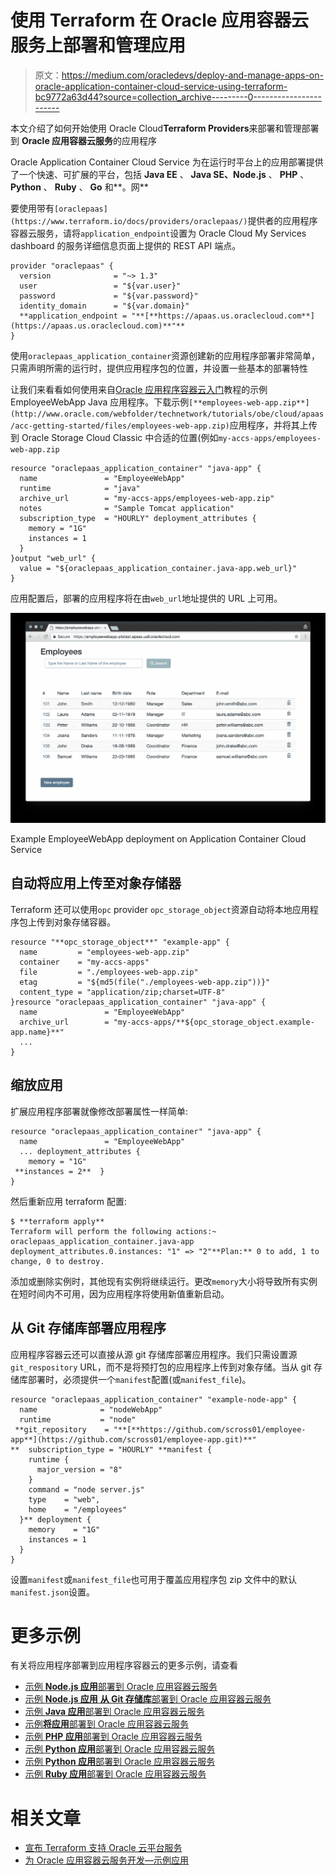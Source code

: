 # 使用 Terraform 在 Oracle 应用容器云服务上部署和管理应用

> 原文：<https://medium.com/oracledevs/deploy-and-manage-apps-on-oracle-application-container-cloud-service-using-terraform-bc9772a63d44?source=collection_archive---------0----------------------->

本文介绍了如何开始使用 Oracle Cloud**Terraform Providers**来部署和管理部署到 **Oracle 应用容器云服务**的应用程序

Oracle Application Container Cloud Service 为在运行时平台上的应用部署提供了一个快速、可扩展的平台，包括 **Java EE** 、 **Java SE、Node.js** 、 **PHP** 、 **Python** 、 **Ruby** 、 **Go** 和**。网**

要使用带有`[oraclepaas](https://www.terraform.io/docs/providers/oraclepaas/)`提供者的应用程序容器云服务，请将`application_endpoint`设置为 Oracle Cloud My Services dashboard 的服务详细信息页面上提供的 REST API 端点。

```
provider "oraclepaas" {
  version              = "~> 1.3"
  user                 = "${var.user}"
  password             = "${var.password}"
  identity_domain      = "${var.domain}"
  **application_endpoint = "**[**https://apaas.us.oraclecloud.com**](https://apaas.us.oraclecloud.com)**"**
}
```

使用`oraclepaas_application_container`资源创建新的应用程序部署非常简单，只需声明所需的运行时，提供应用程序包的位置，并设置一些基本的部署特性

让我们来看看如何使用来自[Oracle 应用程序容器云入门](http://www.oracle.com/webfolder/technetwork/tutorials/obe/cloud/apaas/acc-getting-started/welcome.html)教程的示例 EmployeeWebApp Java 应用程序。下载示例`[**employees-web-app.zip**](http://www.oracle.com/webfolder/technetwork/tutorials/obe/cloud/apaas/acc-getting-started/files/employees-web-app.zip)`应用程序，并将其上传到 Oracle Storage Cloud Classic 中合适的位置(例如`my-accs-apps/employees-web-app.zip`

```
resource "oraclepaas_application_container" "java-app" {
  name               = "EmployeeWebApp"
  runtime            = "java"
  archive_url        = "my-accs-apps/employees-web-app.zip"
  notes              = "Sample Tomcat application"
  subscription_type  = "HOURLY" deployment_attributes {
    memory = "1G"
    instances = 1
  }
}output "web_url" {
  value = "${oraclepaas_application_container.java-app.web_url}"
}
```

应用配置后，部署的应用程序将在由`web_url`地址提供的 URL 上可用。

![](img/f32f9ed4b77071f64ea7ce89d360830b.png)

Example EmployeeWebApp deployment on Application Container Cloud Service

## **自动将应用上传至对象存储器**

Terraform 还可以使用`opc` provider `opc_storage_object`资源自动将本地应用程序包上传到对象存储容器。

```
resource "**opc_storage_object**" "example-app" {
  name         = "employees-web-app.zip"
  container    = "my-accs-apps"
  file         = "./employees-web-app.zip"
  etag         = "${md5(file("./employees-web-app.zip"))}"
  content_type = "application/zip;charset=UTF-8"
}resource "oraclepaas_application_container" "java-app" {
  name               = "EmployeeWebApp"
  archive_url        = "my-accs-apps/**${opc_storage_object.example-app.name}**"
  ...
}
```

## 缩放应用

扩展应用程序部署就像修改部署属性一样简单:

```
resource "oraclepaas_application_container" "java-app" {
  name               = "EmployeeWebApp"
  ... deployment_attributes {
    memory = "1G"
 **instances = 2**  }
}
```

然后重新应用 terraform 配置:

```
$ **terraform apply**
Terraform will perform the following actions:~ oraclepaas_application_container.java-app deployment_attributes.0.instances: "1" => "2"**Plan:** 0 to add, 1 to change, 0 to destroy.
```

添加或删除实例时，其他现有实例将继续运行。更改`memory`大小将导致所有实例在短时间内不可用，因为应用程序将使用新值重新启动。

## 从 Git 存储库部署应用程序

应用程序容器云还可以直接从源 git 存储库部署应用程序。我们只需设置源`git_respository` URL，而不是将预打包的应用程序上传到对象存储。当从 git 存储库部署时，必须提供一个`manifest`配置(或`manifest_file`)。

```
resource "oraclepaas_application_container" "example-node-app" {
  name              = "nodeWebApp"
  runtime           = "node"
 **git_repository    = "**[**https://github.com/scross01/employee-app**](https://github.com/scross01/employee-app.git)**"
**  subscription_type = "HOURLY" **manifest {
    runtime {
      major_version = "8"
    }
    command = "node server.js"
    type    = "web",
    home    = "/employees"
  }** deployment {
    memory    = "1G"
    instances = 1
  }
}
```

设置`manifest`或`manifest_file`也可用于覆盖应用程序包 zip 文件中的默认`manifest.json`设置。

# 更多示例

有关将应用程序部署到应用程序容器云的更多示例，请查看

*   [示例 **Node.js 应用**部署到 Oracle 应用容器云服务](https://github.com/oracle/terraform-examples/tree/master/examples/oraclepaas/accs-nodejs-app)
*   [示例 **Node.js 应用** **从 Git 存储库**部署到 Oracle 应用容器云服务](https://github.com/oracle/terraform-examples/tree/master/examples/oraclepaas/accs-nodejs-app-from-git-repo)
*   [示例 **Java 应用**部署到 Oracle 应用容器云服务](https://github.com/oracle/terraform-examples/tree/master/examples/oraclepaas/accs-java-app)
*   [示例**将应用**部署到 Oracle 应用容器云服务](https://github.com/oracle/terraform-examples/tree/master/examples/oraclepaas/accs-go-app)
*   [示例 **PHP 应用**部署到 Oracle 应用容器云服务](https://github.com/oracle/terraform-examples/tree/master/examples/oraclepaas/accs-php-app)
*   [示例 **Python 应用**部署到 Oracle 应用容器云服务](https://github.com/oracle/terraform-examples/tree/master/examples/oraclepaas/accs-python-app)
*   [示例 **Python 应用**部署到 Oracle 应用容器云服务](https://github.com/oracle/terraform-examples/tree/master/examples/oraclepaas/accs-python-app)
*   [示例 **Ruby 应用**部署到 Oracle 应用容器云服务](https://github.com/oracle/terraform-examples/tree/master/examples/oraclepaas/accs-ruby-app)

# 相关文章

*   [宣布 Terraform 支持 Oracle 云平台服务](https://blogs.oracle.com/developers/announcing-terraform-support-for-oracle-cloud-platform-services)
*   [为 Oracle 应用容器云服务开发—示例应用](https://docs.oracle.com/en/cloud/paas/app-container-cloud/dvcjv/sample-applications.html)